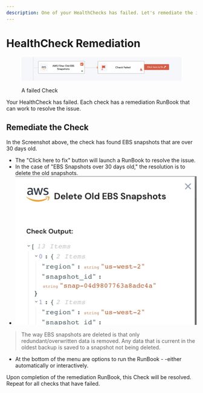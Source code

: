 ```yaml
---
description: One of your HealthChecks has failed. Let's remediate the issue.
---
```


# HealthCheck Remediation

<figure><img src="../.gitbook/assets/image (1) (1) (1).png" alt=""><figcaption><p>A failed Check</p></figcaption></figure>

Your HealthCheck has failed. Each check has a remediation RunBook that can work to resolve the issue.

## Remediate the Check

In the Screenshot above, the check has found EBS snapshots that are over 30 days old.

* The "Click here to fix" button will launch a RunBook to resolve the issue.
* In the case of "EBS Snapshots over 30 days old," the resolution is to delete the old snapshots.
* ![](<../.gitbook/assets/image (2) (2).png>)

> The way EBS snapshots are deleted is that only redundant/overwritten data is removed. Any data that is current in the oldest backup is saved to a snapshot not being deleted.

* At the bottom of the menu are options to run the RunBook - -either automatically or interactively.

Upon completion of the remediation RunBook, this Check will be resolved. Repeat for all checks that have failed.
